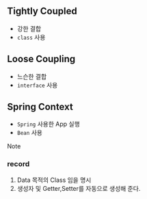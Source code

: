 ## Tightly Coupled

- 강한 결합
- `class` 사용

## Loose Coupling

- 느슨한 결합
- `interface` 사용

## Spring Context

- `Spring` 사용한 App 실행
- `Bean` 사용

> [!NOTE]
> ### record
> 1. Data 목적의 Class 임을 명시
> 2. 생성자 및 Getter,Setter를 자동으로 생성해 준다.
